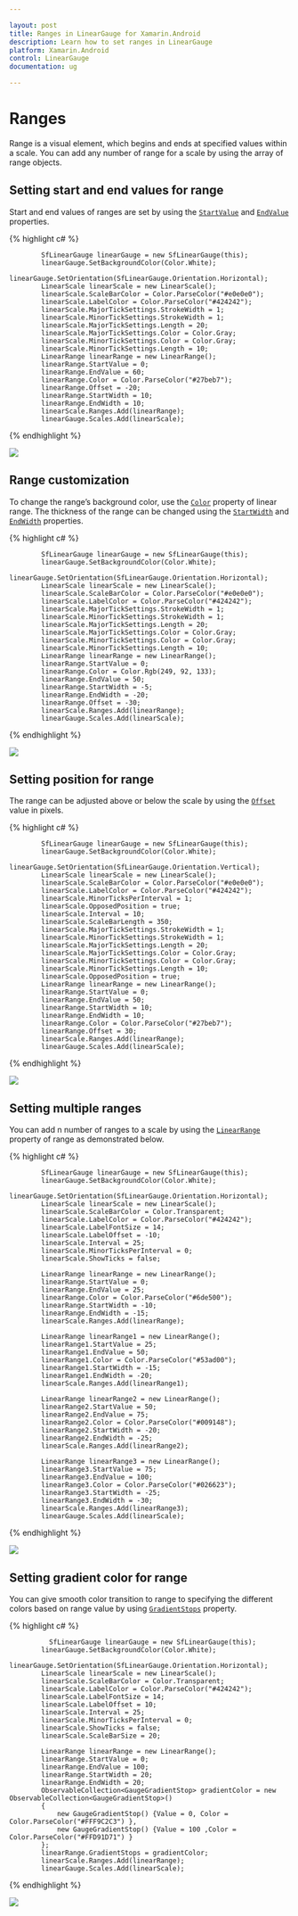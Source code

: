 ```yaml
---

layout: post
title: Ranges in LinearGauge for Xamarin.Android
description: Learn how to set ranges in LinearGauge
platform: Xamarin.Android
control: LinearGauge
documentation: ug

---
```


# Ranges

Range is a visual element, which begins and ends at specified values within a scale. You can add any number of range for a scale by using the array of range objects.

## Setting start and end values for range

Start and end values of ranges are set by using the [`StartValue`](https://help.syncfusion.com/cr/xamarin-android/Com.Syncfusion.Gauges.SfLinearGauge.LinearRange.html#Com_Syncfusion_Gauges_SfLinearGauge_LinearRange_StartValue) and [`EndValue`](https://help.syncfusion.com/cr/xamarin-android/Com.Syncfusion.Gauges.SfLinearGauge.LinearRange.html#Com_Syncfusion_Gauges_SfLinearGauge_LinearRange_EndValue) properties.

{% highlight c# %}

            SfLinearGauge linearGauge = new SfLinearGauge(this);
            linearGauge.SetBackgroundColor(Color.White);
            linearGauge.SetOrientation(SfLinearGauge.Orientation.Horizontal);
            LinearScale linearScale = new LinearScale();
            linearScale.ScaleBarColor = Color.ParseColor("#e0e0e0");
            linearScale.LabelColor = Color.ParseColor("#424242");
            linearScale.MajorTickSettings.StrokeWidth = 1;
            linearScale.MinorTickSettings.StrokeWidth = 1;
            linearScale.MajorTickSettings.Length = 20;
            linearScale.MajorTickSettings.Color = Color.Gray;
            linearScale.MinorTickSettings.Color = Color.Gray;
            linearScale.MinorTickSettings.Length = 10;
            LinearRange linearRange = new LinearRange();
            linearRange.StartValue = 0;
            linearRange.EndValue = 60;
            linearRange.Color = Color.ParseColor("#27beb7");
            linearRange.Offset = -20;
            linearRange.StartWidth = 10;
            linearRange.EndWidth = 10;
            linearScale.Ranges.Add(linearRange);
            linearGauge.Scales.Add(linearScale);

{% endhighlight %}

![](ranges_images/range1.png)

## Range customization

To change the range’s background color, use the [`Color`](https://help.syncfusion.com/cr/xamarin-android/Com.Syncfusion.Gauges.SfLinearGauge.LinearRange.html#Com_Syncfusion_Gauges_SfLinearGauge_LinearRange_Color) property of linear range. The thickness of the range can be changed using the [`StartWidth`](https://help.syncfusion.com/cr/xamarin-android/Com.Syncfusion.Gauges.SfLinearGauge.LinearRange.html#Com_Syncfusion_Gauges_SfLinearGauge_LinearRange_StartWidth) and [`EndWidth`](https://help.syncfusion.com/cr/xamarin-android/Com.Syncfusion.Gauges.SfLinearGauge.LinearRange.html#Com_Syncfusion_Gauges_SfLinearGauge_LinearRange_EndWidth) properties. 

{% highlight c# %}

            SfLinearGauge linearGauge = new SfLinearGauge(this);
            linearGauge.SetBackgroundColor(Color.White);
            linearGauge.SetOrientation(SfLinearGauge.Orientation.Horizontal);
            LinearScale linearScale = new LinearScale();
            linearScale.ScaleBarColor = Color.ParseColor("#e0e0e0");
            linearScale.LabelColor = Color.ParseColor("#424242");
            linearScale.MajorTickSettings.StrokeWidth = 1;
            linearScale.MinorTickSettings.StrokeWidth = 1;
            linearScale.MajorTickSettings.Length = 20;
            linearScale.MajorTickSettings.Color = Color.Gray;
            linearScale.MinorTickSettings.Color = Color.Gray;
            linearScale.MinorTickSettings.Length = 10;
            LinearRange linearRange = new LinearRange();
            linearRange.StartValue = 0;
            linearRange.Color = Color.Rgb(249, 92, 133);
            linearRange.EndValue = 50;
            linearRange.StartWidth = -5;
            linearRange.EndWidth = -20;
            linearRange.Offset = -30;
            linearScale.Ranges.Add(linearRange);
            linearGauge.Scales.Add(linearScale);

{% endhighlight %}

![](ranges_images/range2.png)

## Setting position for range

The range can be adjusted above or below the scale by using the [`Offset`](https://help.syncfusion.com/cr/xamarin-android/Com.Syncfusion.Gauges.SfLinearGauge.LinearRange.html#Com_Syncfusion_Gauges_SfLinearGauge_LinearRange_Offset) value in pixels.

{% highlight c# %}

            SfLinearGauge linearGauge = new SfLinearGauge(this);
            linearGauge.SetBackgroundColor(Color.White);
            linearGauge.SetOrientation(SfLinearGauge.Orientation.Vertical);
            LinearScale linearScale = new LinearScale();
            linearScale.ScaleBarColor = Color.ParseColor("#e0e0e0");
            linearScale.LabelColor = Color.ParseColor("#424242");
            linearScale.MinorTicksPerInterval = 1;
            linearScale.OpposedPosition = true;
            linearScale.Interval = 10;
            linearScale.ScaleBarLength = 350;
            linearScale.MajorTickSettings.StrokeWidth = 1;
            linearScale.MinorTickSettings.StrokeWidth = 1;
            linearScale.MajorTickSettings.Length = 20;
            linearScale.MajorTickSettings.Color = Color.Gray;
            linearScale.MinorTickSettings.Color = Color.Gray;
            linearScale.MinorTickSettings.Length = 10;
            linearScale.OpposedPosition = true;
            LinearRange linearRange = new LinearRange();
            linearRange.StartValue = 0;
            linearRange.EndValue = 50;
            linearRange.StartWidth = 10;
            linearRange.EndWidth = 10;
            linearRange.Color = Color.ParseColor("#27beb7");
            linearRange.Offset = 30;
            linearScale.Ranges.Add(linearRange);
            linearGauge.Scales.Add(linearScale);

{% endhighlight %}

![](ranges_images/range3.png)

## Setting multiple ranges

You can add n number of ranges to a scale by using the [`LinearRange`](https://help.syncfusion.com/cr/xamarin-android/Com.Syncfusion.Gauges.SfLinearGauge.LinearRange.html) property of range as demonstrated below.

{% highlight c# %}

            SfLinearGauge linearGauge = new SfLinearGauge(this);
            linearGauge.SetBackgroundColor(Color.White);
            linearGauge.SetOrientation(SfLinearGauge.Orientation.Horizontal);
            LinearScale linearScale = new LinearScale();
            linearScale.ScaleBarColor = Color.Transparent;
            linearScale.LabelColor = Color.ParseColor("#424242");
            linearScale.LabelFontSize = 14;
            linearScale.LabelOffset = -10;
            linearScale.Interval = 25;
            linearScale.MinorTicksPerInterval = 0;
            linearScale.ShowTicks = false;

            LinearRange linearRange = new LinearRange();
            linearRange.StartValue = 0;
            linearRange.EndValue = 25;
            linearRange.Color = Color.ParseColor("#6de500");
            linearRange.StartWidth = -10;
            linearRange.EndWidth = -15;
            linearScale.Ranges.Add(linearRange);

            LinearRange linearRange1 = new LinearRange();
            linearRange1.StartValue = 25;
            linearRange1.EndValue = 50;
            linearRange1.Color = Color.ParseColor("#53ad00");
            linearRange1.StartWidth = -15;
            linearRange1.EndWidth = -20;
            linearScale.Ranges.Add(linearRange1);

            LinearRange linearRange2 = new LinearRange();
            linearRange2.StartValue = 50;
            linearRange2.EndValue = 75;
            linearRange2.Color = Color.ParseColor("#009148");
            linearRange2.StartWidth = -20;
            linearRange2.EndWidth = -25;
            linearScale.Ranges.Add(linearRange2);

            LinearRange linearRange3 = new LinearRange();
            linearRange3.StartValue = 75;
            linearRange3.EndValue = 100;
            linearRange3.Color = Color.ParseColor("#026623");
            linearRange3.StartWidth = -25;
            linearRange3.EndWidth = -30;
            linearScale.Ranges.Add(linearRange3);
            linearGauge.Scales.Add(linearScale);

{% endhighlight %}

![](ranges_images/range4.png)

## Setting gradient color for range

You can give smooth color transition to range to specifying the different colors based on range value by using [`GradientStops`](https://help.syncfusion.com/cr/xamarin-android/Com.Syncfusion.Gauges.SfLinearGauge.LinearRange.html#Com_Syncfusion_Gauges_SfLinearGauge_LinearRange_GradientStops) property. 

{% highlight c# %}

              SfLinearGauge linearGauge = new SfLinearGauge(this);
            linearGauge.SetBackgroundColor(Color.White);
            linearGauge.SetOrientation(SfLinearGauge.Orientation.Horizontal);
            LinearScale linearScale = new LinearScale();
            linearScale.ScaleBarColor = Color.Transparent;
            linearScale.LabelColor = Color.ParseColor("#424242");
            linearScale.LabelFontSize = 14;
            linearScale.LabelOffset = 10;
            linearScale.Interval = 25;
            linearScale.MinorTicksPerInterval = 0;
            linearScale.ShowTicks = false;
            linearScale.ScaleBarSize = 20;

            LinearRange linearRange = new LinearRange();
            linearRange.StartValue = 0;
            linearRange.EndValue = 100;
            linearRange.StartWidth = 20;
            linearRange.EndWidth = 20;
            ObservableCollection<GaugeGradientStop> gradientColor = new ObservableCollection<GaugeGradientStop>()
            {
                new GaugeGradientStop() {Value = 0, Color = Color.ParseColor("#FFF9C2C3") },
                new GaugeGradientStop() {Value = 100 ,Color = Color.ParseColor("#FFD91D71") }
            };
            linearRange.GradientStops = gradientColor;
            linearScale.Ranges.Add(linearRange);
            linearGauge.Scales.Add(linearScale);

{% endhighlight %}

![](ranges_images/range5.png)
